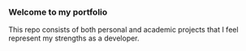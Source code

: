 ### Welcome to my portfolio
<p>
    This repo consists of both personal and academic projects that I feel represent my strengths as a developer.
</p>
